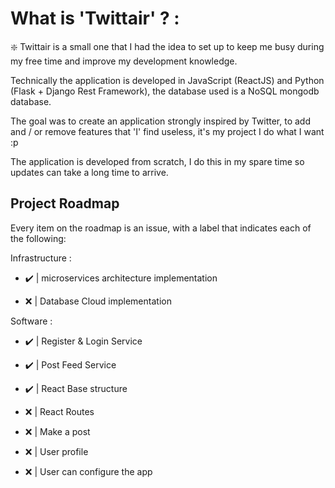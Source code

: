 # What is 'Twittair' ? : 

❇️ Twittair is a small one that I had the idea to set up to keep me busy during my free time and improve my development knowledge.

Technically the application is developed in JavaScript (ReactJS) and Python (Flask + Django Rest Framework), the database used is a NoSQL mongodb database.

The goal was to create an application strongly inspired by Twitter, to add and / or remove features that 'I' find useless, it's my project I do what I want :p


The application is developed from scratch, I do this in my spare time so updates can take a long time to arrive.

## Project Roadmap

Every item on the roadmap is an issue, with a label that indicates each of the following:

Infrastructure : 

- ✔️ | microservices architecture implementation

- ❌️ | Database Cloud implementation


Software : 

- ✔️ | Register & Login Service

- ✔️ | Post Feed Service

- ✔️ | React Base structure

- ❌️ | React Routes

- ❌️ | Make a post

- ❌️ | User profile

- ❌️ | User can configure the app



